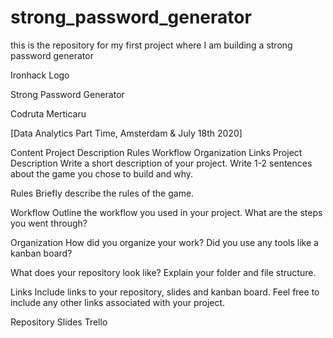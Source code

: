 # strong_password_generator
this is the repository for my first project where I am building a strong password generator

Ironhack Logo

Strong Password Generator

Codruta Merticaru

[Data Analytics Part Time, Amsterdam & July 18th 2020]

Content
Project Description
Rules
Workflow
Organization
Links
Project Description
Write a short description of your project. Write 1-2 sentences about the game you chose to build and why.

Rules
Briefly describe the rules of the game.

Workflow
Outline the workflow you used in your project. What are the steps you went through?

Organization
How did you organize your work? Did you use any tools like a kanban board?

What does your repository look like? Explain your folder and file structure.

Links
Include links to your repository, slides and kanban board. Feel free to include any other links associated with your project.

Repository
Slides
Trello
